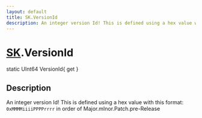```yaml
---
layout: default
title: SK.VersionId
description: An integer version Id! This is defined using a hex value with this format. 0xMMMMiiiiPPPPrrrr in order of Major.mInor.Patch.pre-Release
---
```

# [SK]({{site.url}}/Pages/Reference/SK.html).VersionId

<div class='signature' markdown='1'>
static UInt64 VersionId{ get }
</div>

## Description
An integer version Id! This is defined using a hex value
with this format: `0xMMMMiiiiPPPPrrrr` in order of
Major.mInor.Patch.pre-Release

